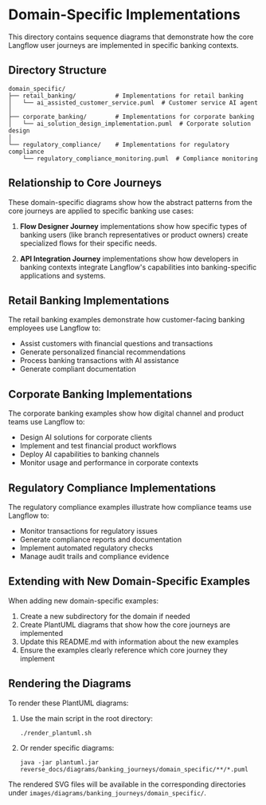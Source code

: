 # Domain-Specific Implementations

This directory contains sequence diagrams that demonstrate how the core Langflow user journeys are implemented in specific banking contexts.

## Directory Structure

```
domain_specific/
├── retail_banking/           # Implementations for retail banking
│   └── ai_assisted_customer_service.puml  # Customer service AI agent
│
├── corporate_banking/        # Implementations for corporate banking
│   └── ai_solution_design_implementation.puml  # Corporate solution design
│
└── regulatory_compliance/    # Implementations for regulatory compliance
    └── regulatory_compliance_monitoring.puml  # Compliance monitoring
```

## Relationship to Core Journeys

These domain-specific diagrams show how the abstract patterns from the core journeys are applied to specific banking use cases:

1. **Flow Designer Journey** implementations show how specific types of banking users (like branch representatives or product owners) create specialized flows for their specific needs.

2. **API Integration Journey** implementations show how developers in banking contexts integrate Langflow's capabilities into banking-specific applications and systems.

## Retail Banking Implementations

The retail banking examples demonstrate how customer-facing banking employees use Langflow to:
- Assist customers with financial questions and transactions
- Generate personalized financial recommendations
- Process banking transactions with AI assistance
- Generate compliant documentation

## Corporate Banking Implementations

The corporate banking examples show how digital channel and product teams use Langflow to:
- Design AI solutions for corporate clients
- Implement and test financial product workflows
- Deploy AI capabilities to banking channels
- Monitor usage and performance in corporate contexts

## Regulatory Compliance Implementations

The regulatory compliance examples illustrate how compliance teams use Langflow to:
- Monitor transactions for regulatory issues
- Generate compliance reports and documentation
- Implement automated regulatory checks
- Manage audit trails and compliance evidence

## Extending with New Domain-Specific Examples

When adding new domain-specific examples:

1. Create a new subdirectory for the domain if needed
2. Create PlantUML diagrams that show how the core journeys are implemented
3. Update this README.md with information about the new examples
4. Ensure the examples clearly reference which core journey they implement

## Rendering the Diagrams

To render these PlantUML diagrams:

1. Use the main script in the root directory:
   ```
   ./render_plantuml.sh
   ```

2. Or render specific diagrams:
   ```
   java -jar plantuml.jar reverse_docs/diagrams/banking_journeys/domain_specific/**/*.puml
   ```

The rendered SVG files will be available in the corresponding directories under `images/diagrams/banking_journeys/domain_specific/`. 